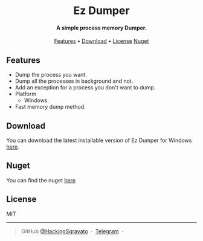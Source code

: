
<h1 align="center">
  <br>
  Ez Dumper
  <br>
</h1>

<h4 align="center">A simple process memory Dumper.</h4>

<p align="center">
  <a href="#Features">Features</a> •
  <a href="#Download">Download</a> •
  <a href="#License">License</a>
  <a href="#Nuget">Nuget</a>
</p>

## Features

* Dump the process you want.
* Dump all the processes in background and not.
* Add an exception for a process you don't want to dump.
* Platform
  - Windows.
* Fast memory dump method.


## Download

You can download the latest installable version of Ez Dumper for Windows [here](https://github.com/HackingSgravato/Dumper/releases/tag/v1).


## Nuget
You can find the nuget [here](https://www.nuget.org/packages/Dumper/1.0.0)

## License

MIT

---

> GitHub [@HackingSgravato](https://github.com/HackingSgravato) &nbsp;&middot;&nbsp;
> [Telegram](https://t.me/VisualStudio2022) &nbsp;&middot;&nbsp;
